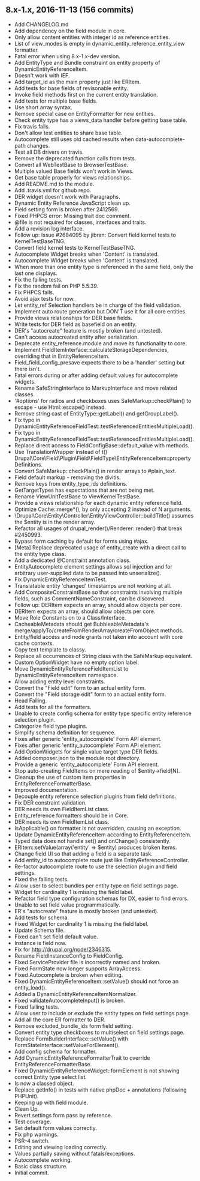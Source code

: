 8.x-1.x, 2016-11-13 (156 commits)
---------------------------------
- Add CHANGELOG.md
- Add dependency on the field module in core.
- Only allow content entities with integer id as reference entities.
- List of view_modes is empty in dynamic_entity_reference_entity_view formatter.
- Fatal error when using 8.x-1.x-dev version.
- Add EntityType and Bundle constraint on entity property of DynamicEntityReferenceItem.
- Doesn't work with IEF.
- Add target_id as the main property just like ERItem.
- Add tests for base fields of revisonable entity.
- Invoke field methods first on the current entity translation.
- Add tests for multiple base fields.
- Use short array syntax.
- Remove special case on EntityFormatter for new entities.
- Check entity type has a views_data handler before getting base table.
- Fix travis fails.
- Don't allow test entities to share base table.
- Autocomplete still uses old cached results when data-autocomplete-path changes.
- Test all DB drivers on travis.
- Remove the deprecated function calls from tests.
- Convert all WebTestBase to BrowserTestBase.
- Multiple valued Base fields won't work in Views.
- Get base table properly for views relationships.
- Add README.md to the module.
- Add .travis.yml for github repo.
- DER widget doesn't work with Paragraphs.
- Dynamic Entity Reference JavaScript clean up.
- Field setting form is broken after 2412569.
- Fixed PHPCS error: Missing trait doc comment.
- @file is not required for classes, interfaces and traits.
- Add a revision log interface.
- Follow up: Issue #2684095 by jibran: Convert field kernel tests to KernelTestBaseTNG.
- Convert field kernel tests to KernelTestBaseTNG.
- Autocomplete Widget breaks when 'Content' is translated.
- Autocomplete Widget breaks when 'Content' is translated.
- When more than one entity type is referenced in the same field, only the last one displays.
- Fix the failing tests.
- Fix the random fail on PHP 5.5.39.
- Fix PHPCS fails.
- Avoid ajax tests for now.
- Let entity_ref Selection handlers be in charge of the field validation.
- Implement auto route generation but DON'T use it for all core entities.
- Provide views relationships for DER base fields.
- Write tests for DER field as basefield on an entity.
- DER's "autocreate" feature is mostly broken (and untested).
- Can't access autocreated entity after serialization.
- Deprecate entity_reference.module and move its functionality to core.
- Implement FieldItemInterface::calculateStorageDependencies, overriding that in EntityReferenceItem.
- Field_field_config_presave expects there to be a 'handler' setting but there isn't.
- Fatal errors during or after adding default values for autocomplete widgets.
- Rename SafeStringInterface to MarkupInterface and move related classes.
- '#options' for radios and checkboxes uses SafeMarkup::checkPlain() to escape - use Html::escape() instead.
- Remove string cast of EntityType::getLabel() and getGroupLabel().
- Fix typo in DynamicEntityReferenceFieldTest::testReferencedEntitiesMultipleLoad().
- Fix typo in DynamicEntityReferenceFieldTest::testReferencedEntitiesMultipleLoad().
- Replace direct access to FieldConfigBase::default_value with methods.
- Use TranslationWrapper instead of t() Drupal\Core\Field\Plugin\Field\FieldType\EntityReferenceItem::propertyDefinitions.
- Convert SafeMarkup::checkPlain() in render arrays to #plain_text.
- Field default markup - removing the divitis.
- Remove keys from entity_type_ids definitions.
- GetTargetTypes has expectations that are not being met.
- Rename ViewUnitTestBase to ViewKernelTestBase.
- Provide a views relationship for each dynamic entity reference field.
- Optimize Cache::merge*(), by only accepting 2 instead of N arguments.
- \Drupal\Core\Entity\Controller\EntityViewController::buildTitle() assumes the $entity is in the render array.
- Refactor all usages of drupal_render()/Renderer::render() that break #2450993.
- Bypass form caching by default for forms using #ajax.
- [Meta] Replace deprecated usage of entity_create with a direct call to the entity type class.
- Add a dedicated @Constraint annotation class.
- EntityAutocomplete element settings allows sql injection and for arbitrary user-supplied data to be passed into unserialize().
- Fix DynamicEntityReferenceItemTest.
- Translatable entity 'changed' timestamps are not working at all.
- Add CompositeConstraintBase so that constraints involving multiple fields, such as CommentNameConstraint, can be discovered.
- Follow up: DERItem expects an array, should allow objects per core.
- DERItem expects an array, should allow objects per core.
- Move Role Constants on to a Class/Interface.
- CacheableMetadata should get BubbleableMetadata's merge/applyTo/createFromRenderArray/createFromObject methods.
- Entity/field access and node grants not taken into account with core cache contexts.
- Copy text template to classy.
- Replace all occurrences of String class with the SafeMarkup equivalent.
- Custom OptionWidget have no empty option label.
- Move DynamicEntityReferenceFieldItemList to DynamicEntityReferenceItem namespace.
- Allow adding entity level constraints.
- Convert the "Field edit" form to an actual entity form.
- Convert the "Field storage edit" form to an actual entity form.
- Head Failing.
- Add tests for all the formatters.
- Unable to create config schema for entity type specific entity reference selection plugin.
- Categorize field type plugins.
- Simplify schema definition for sequence.
- Fixes after generic 'entity_autocomplete' Form API element.
- Fixes after generic 'entity_autocomplete' Form API element.
- Add OptionWidgets for single value target type DER fields.
- Added composer.json to the module root directory.
- Provide a generic 'entity_autocomplete' Form API element.
- Stop auto-creating FieldItems on mere reading of $entity->field[N].
- Cleanup the use of custom item properties in EntityReferenceFormatterBase.
- Improved documentation.
- Decouple entity reference selection plugins from field definitions.
- Fix DER constraint validation.
- DER needs its own FieldItemList class.
- Entity_reference formatters should be in Core.
- DER needs its own FieldItemList class.
- IsApplicable() on formatter is not overridden, causing an exception.
- Update DynamicEntityReferenceItem according to EntityReferenceItem.
- Typed data does not handle set() and onChange() consistently.
- ERItem::setValue(array('entity' => $entity) produces broken Items.
- Change field UI so that adding a field is a separate task.
- Add entity_id to autocomplete route just like EntityReferenceController.
- Re-factor autocomplete route to use the selection plugin and field settings.
- Fixed the failing tests.
- Allow user to select bundles per entity type on field settings page.
- Widget for cardinality 1 is missing the field label.
- Refactor field type configuration schemas for DX, easier to find errors.
- Unable to set field value programmatically.
- ER's "autocreate" feature is mostly broken (and untested).
- Add tests for schema.
- Fixed Widget for cardinality 1 is missing the field label.
- Update Schema file.
- Fixed can't set field default value.
- Instance is field now.
- Fix for http://drupal.org/node/2346315.
- Rename FieldInstanceConfig to FieldConfig.
- Fixed ServiceProvider file is incorrectly named and broken.
- Fixed FormState now longer supports ArrayAccess.
- Fixed Autocomplete is broken when editing.
- Fixed DynamicEntityReferenceItem::setValue() should not force an entity_load().
- Added a DynamicEntityReferenceItemNormalizer.
- Fixed validateAutocompleteInput() is broken.
- Fixed failing tests.
- Allow user to include or exclude the entity types on field settings page.
- Add all the core ER formatter to DER.
- Remove excluded_bundle_ids form field setting.
- Convert entity type checkboxes to multiselect on field settings page.
- Replace FormBuilderInterface::setValue() with FormStateInterface::setValueForElement().
- Add config schema for formatter.
- Add DynamicEntityReferenceFormatterTrait to override EntityReferenceFormatterBase.
- Fixed DynamicEntityReferenceWidget::formElement is not showing correct Entity type select list.
- Is now a classed object.
- Replace getInfo() in tests with native phpDoc + annotations (following PHPUnit).
- Keeping up with field module.
- Clean Up.
- Revert settings form pass by reference.
- Test coverage.
- Set default form values correctly.
- Fix php warnings.
- PSR-4 switch.
- Editing and viewing loading correctly.
- Values partially saving without fatals/exceptions.
- Autocomplete working.
- Basic class structure.
- Initial commit.
